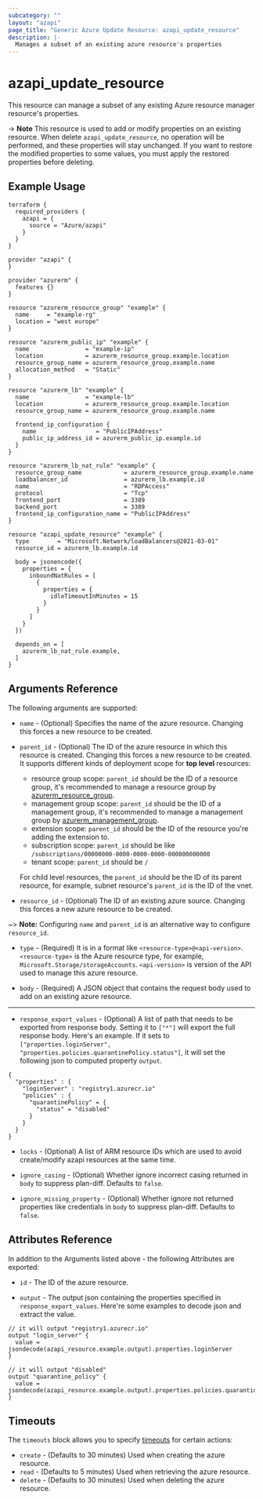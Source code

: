 ```yaml
---
subcategory: ""
layout: "azapi"
page_title: "Generic Azure Update Resource: azapi_update_resource"
description: |-
  Manages a subset of an existing azure resource's properties
---
```


# azapi_update_resource

This resource can manage a subset of any existing Azure resource manager resource's properties.

-> **Note** This resource is used to add or modify properties on an existing resource.
When delete `azapi_update_resource`, no operation will be performed, and these properties will stay unchanged.
If you want to restore the modified properties to some values, you must apply the restored properties before deleting.

## Example Usage

```hcl
terraform {
  required_providers {
    azapi = {
      source = "Azure/azapi"
    }
  }
}

provider "azapi" {
}

provider "azurerm" {
  features {}
}

resource "azurerm_resource_group" "example" {
  name     = "example-rg"
  location = "west europe"
}

resource "azurerm_public_ip" "example" {
  name                = "example-ip"
  location            = azurerm_resource_group.example.location
  resource_group_name = azurerm_resource_group.example.name
  allocation_method   = "Static"
}

resource "azurerm_lb" "example" {
  name                = "example-lb"
  location            = azurerm_resource_group.example.location
  resource_group_name = azurerm_resource_group.example.name

  frontend_ip_configuration {
    name                 = "PublicIPAddress"
    public_ip_address_id = azurerm_public_ip.example.id
  }
}

resource "azurerm_lb_nat_rule" "example" {
  resource_group_name            = azurerm_resource_group.example.name
  loadbalancer_id                = azurerm_lb.example.id
  name                           = "RDPAccess"
  protocol                       = "Tcp"
  frontend_port                  = 3389
  backend_port                   = 3389
  frontend_ip_configuration_name = "PublicIPAddress"
}

resource "azapi_update_resource" "example" {
  type        = "Microsoft.Network/loadBalancers@2021-03-01"
  resource_id = azurerm_lb.example.id

  body = jsonencode({
    properties = {
      inboundNatRules = [
        {
          properties = {
            idleTimeoutInMinutes = 15
          }
        }
      ]
    }
  })

  depends_on = [
    azurerm_lb_nat_rule.example,
  ]
}

```

## Arguments Reference

The following arguments are supported:
* `name` - (Optional) Specifies the name of the azure resource. Changing this forces a new resource to be created.

* `parent_id` - (Optional) The ID of the azure resource in which this resource is created. Changing this forces a new resource to be created. It supports different kinds of deployment scope for **top level** resources: 
    - resource group scope: `parent_id` should be the ID of a resource group, it's recommended to manage a resource group by [azurerm_resource_group](https://registry.terraform.io/providers/hashicorp/azurerm/latest/docs/resources/resource_group).
    - management group scope: `parent_id` should be the ID of a management group, it's recommended to manage a management group by [azurerm_management_group](https://registry.terraform.io/providers/hashicorp/azurerm/latest/docs/resources/management_group).
    - extension scope: `parent_id` should be the ID of the resource you're adding the extension to.
    - subscription scope: `parent_id` should be like `/subscriptions/00000000-0000-0000-0000-000000000000`
    - tenant scope: `parent_id` should be `/`

  For child level resources, the `parent_id` should be the ID of its parent resource, for example, subnet resource's `parent_id` is the ID of the vnet.

* `resource_id` - (Optional) The ID of an existing azure source. Changing this forces a new azure resource to be created.

~> **Note:** Configuring `name` and `parent_id` is an alternative way to configure `resource_id`.

* `type` - (Required) It is in a format like `<resource-type>@<api-version>`. `<resource-type>` is the Azure resource type, for example, `Microsoft.Storage/storageAccounts`.
  `<api-version>` is version of the API used to manage this azure resource.

* `body` - (Required) A JSON object that contains the request body used to add on an existing azure resource. 

---

* `response_export_values` - (Optional) A list of path that needs to be exported from response body.
  Setting it to `["*"]` will export the full response body.
  Here's an example. If it sets to `["properties.loginServer", "properties.policies.quarantinePolicy.status"]`, it will set the following json to computed property `output`.
```
{
  "properties" : {
    "loginServer" : "registry1.azurecr.io"
    "policies" : {
      "quarantinePolicy" = {
        "status" = "disabled"
      }
    }
  }
}
```

* `locks` - (Optional) A list of ARM resource IDs which are used to avoid create/modify azapi resources at the same time.

* `ignore_casing` - (Optional) Whether ignore incorrect casing returned in `body` to suppress plan-diff. Defaults to `false`.

* `ignore_missing_property` - (Optional) Whether ignore not returned properties like credentials in `body` to suppress plan-diff. Defaults to `false`.

## Attributes Reference

In addition to the Arguments listed above - the following Attributes are exported:

* `id` - The ID of the azure resource.

* `output` - The output json containing the properties specified in `response_export_values`. Here're some examples to decode json and extract the value.
```
// it will output "registry1.azurecr.io"
output "login_server" {
  value = jsondecode(azapi_resource.example.output).properties.loginServer
}

// it will output "disabled"
output "quarantine_policy" {
  value = jsondecode(azapi_resource.example.output).properties.policies.quarantinePolicy.status
}
```

## Timeouts

The `timeouts` block allows you to specify [timeouts](https://www.terraform.io/docs/configuration/resources.html#timeouts) for certain actions:

* `create` - (Defaults to 30 minutes) Used when creating the azure resource.
* `read` - (Defaults to 5 minutes) Used when retrieving the azure resource.
* `delete` - (Defaults to 30 minutes) Used when deleting the azure resource.
